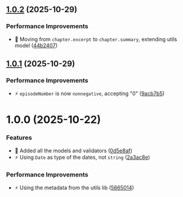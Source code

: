 ## [1.0.2](https://github.com/echoes-io/models/compare/v1.0.1...v1.0.2) (2025-10-29)


### Performance Improvements

* :truck: Moving from `chapter.excerpt` to `chapter.summary`, extending utils model ([44b2407](https://github.com/echoes-io/models/commit/44b2407fd9d898883f351debc41c68965ba04ab5))

## [1.0.1](https://github.com/echoes-io/models/compare/v1.0.0...v1.0.1) (2025-10-29)


### Performance Improvements

* :zap: `episodeNumber` is now `nonnegative`, accepting "0" ([9acb7b5](https://github.com/echoes-io/models/commit/9acb7b52d24344bb33408da7e3a9c2a8b8842bc3))

# 1.0.0 (2025-10-22)


### Features

* :tada: Added all the models and validators ([0d5e8af](https://github.com/echoes-io/models/commit/0d5e8afbb83a62507e083753986f6efa31d72761))
* :zap: Using `Date` as type of the dates, not `string` ([2a3ac8e](https://github.com/echoes-io/models/commit/2a3ac8e7bdd972d5c209e3ceda8954094704501b))


### Performance Improvements

* :zap: Using the metadata from the utils lib ([5665014](https://github.com/echoes-io/models/commit/566501460adbaa708bc3120295e2dafe11f5418a))
